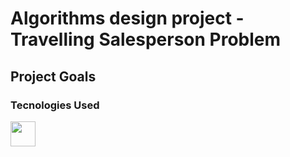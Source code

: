 # Algorithms design project - Travelling Salesperson Problem

## Project Goals

### Tecnologies Used

<div>
	<img height="40" src="https://w7.pngwing.com/pngs/46/626/png-transparent-c-logo-the-c-programming-language-computer-icons-computer-programming-source-code-programming-miscellaneous-template-blue.png" />
</div>
